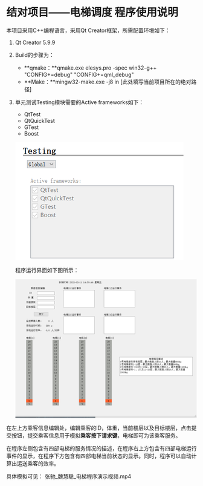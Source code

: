# 结对项目——电梯调度 程序使用说明

本项目采用C++编程语言，采用Qt Creator框架，所需配置环境如下：

1. Qt Creator 5.9.9

2. Build的步骤为：

   + **qmake：**qmake.exe elesys.pro -spec win32-g++ "CONFIG+=debug" "CONFIG+=qml_debug"
   + **Make：**mingw32-make.exe -j8 in [此处填写当前项目所在的绝对路径]

3. 单元测试Testing模块需要的Active frameworks如下：

   + QtTest
   + QtQuickTest
   + GTest
   + Boost

   ![测试环境](asset\pic\测试环境.png)

   

   程序运行界面如下图所示：

   ![程序运行界面](asset\pic\程序运行界面.png)

在左上方乘客信息编辑处，编辑乘客的ID，体重，当前楼层以及目标楼层，点击提交按钮，提交乘客信息用于模拟**乘客按下请求键**，电梯即可为该乘客服务。

在程序左侧包含有四部电梯的服务情况的描述，在程序右上方包含有四部电梯运行事件的显示，在程序下方包含有四部电梯当前状态的显示。同时，程序可以自动计算出运送乘客的效率。

具体模拟可见： 张驰\_魏慧聪\_电梯程序演示视频.mp4

